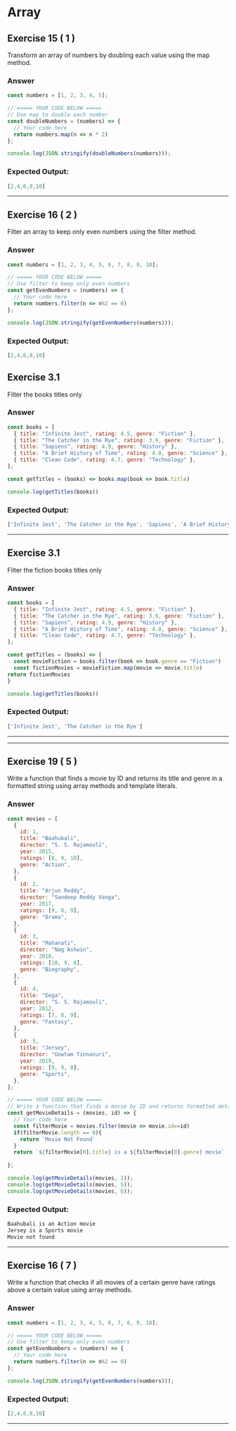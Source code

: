 # Array

## Exercise 15  ( 1 )
Transform an array of numbers by doubling each value using the map method.

### Answer

```js
const numbers = [1, 2, 3, 4, 5];

// ===== YOUR CODE BELOW =====
// Use map to double each number
const doubleNumbers = (numbers) => {
  // Your code here
  return numbers.map(n => n * 2)
};

console.log(JSON.stringify(doubleNumbers(numbers)));

```
### Expected Output:
```js
[2,4,6,8,10]
```

---

## Exercise 16  ( 2 )
Filter an array to keep only even numbers using the filter method.
### Answer

```js
const numbers = [1, 2, 3, 4, 5, 6, 7, 8, 9, 10];

// ===== YOUR CODE BELOW =====
// Use filter to keep only even numbers
const getEvenNumbers = (numbers) => {
  // Your code here
  return numbers.filter(n => n%2 == 0)
};

console.log(JSON.stringify(getEvenNumbers(numbers)));

```
### Expected Output:
```js
[2,4,6,8,10]
```

## Exercise 3.1  
Filter the books titles only
### Answer

```js
const books = [
  { title: "Infinite Jest", rating: 4.5, genre: "Fiction" },
  { title: "The Catcher in the Rye", rating: 3.9, genre: "Fiction" },
  { title: "Sapiens", rating: 4.9, genre: "History" },
  { title: "A Brief History of Time", rating: 4.8, genre: "Science" },
  { title: "Clean Code", rating: 4.7, genre: "Technology" },
];

const getTitles = (books) => books.map(book => book.title)

console.log(getTitles(books))
```
### Expected Output:
```js
['Infinite Jest', 'The Catcher in the Rye', 'Sapiens', 'A Brief History of Time', 'Clean Code']
```
---

## Exercise 3.1  
Filter the fiction books titles only
### Answer

```js
const books = [
  { title: "Infinite Jest", rating: 4.5, genre: "Fiction" },
  { title: "The Catcher in the Rye", rating: 3.9, genre: "Fiction" },
  { title: "Sapiens", rating: 4.9, genre: "History" },
  { title: "A Brief History of Time", rating: 4.8, genre: "Science" },
  { title: "Clean Code", rating: 4.7, genre: "Technology" },
];

const getTitles = (books) => {
  const movieFiction = books.filter(book => book.genre == "Fiction")
  const fictionMovies = movieFiction.map(movie => movie.title)
return fictionMovies
}

console.log(getTitles(books))
```
### Expected Output:
```js
['Infinite Jest', 'The Catcher in the Rye']
```
---
---
## Exercise 19  ( 5 )
Write a function that finds a movie by ID and returns its title and genre in a formatted string using array methods and template literals.
### Answer

```js
const movies = [
  {
    id: 1,
    title: "Baahubali",
    director: "S. S. Rajamouli",
    year: 2015,
    ratings: [8, 9, 10],
    genre: "Action",
  },
  {
    id: 2,
    title: "Arjun Reddy",
    director: "Sandeep Reddy Vanga",
    year: 2017,
    ratings: [9, 8, 9],
    genre: "Drama",
  },
  {
    id: 3,
    title: "Mahanati",
    director: "Nag Ashwin",
    year: 2018,
    ratings: [10, 9, 8],
    genre: "Biography",
  },
  {
    id: 4,
    title: "Eega",
    director: "S. S. Rajamouli",
    year: 2012,
    ratings: [7, 8, 9],
    genre: "Fantasy",
  },
  {
    id: 5,
    title: "Jersey",
    director: "Gowtam Tinnanuri",
    year: 2019,
    ratings: [9, 9, 8],
    genre: "Sports",
  },
];

// ===== YOUR CODE BELOW =====
// Write a function that finds a movie by ID and returns formatted details
const getMovieDetails = (movies, id) => {
  // Your code here
  const filterMovie = movies.filter(movie => movie.id==id)
  if(filterMovie.length == 0){
    return `Movie Not Found`
  }
  return `${filterMovie[0].title} is a ${filterMovie[0].genre} movie`
  
};

console.log(getMovieDetails(movies, 1));
console.log(getMovieDetails(movies, 5));
console.log(getMovieDetails(movies, 6));

```
### Expected Output:
```js
Baahubali is an Action movie
Jersey is a Sports movie
Movie not found
```
----

## Exercise 16  ( 7 )
Write a function that checks if all movies of a certain genre have ratings above a certain value using array methods.
### Answer

```js
const numbers = [1, 2, 3, 4, 5, 6, 7, 8, 9, 10];

// ===== YOUR CODE BELOW =====
// Use filter to keep only even numbers
const getEvenNumbers = (numbers) => {
  // Your code here
  return numbers.filter(n => n%2 == 0)
};

console.log(JSON.stringify(getEvenNumbers(numbers)));

```
### Expected Output:
```js
[2,4,6,8,10]
```

---
